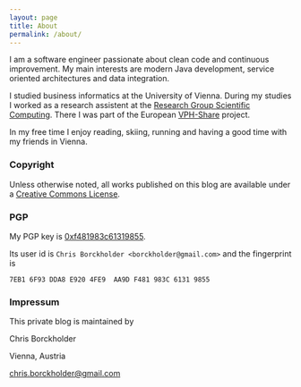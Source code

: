 ```yaml
---
layout: page
title: About
permalink: /about/
---
```


I am a software engineer passionate about clean code and continuous improvement. My main interests are modern Java development, service oriented architectures and data integration.

I studied business informatics at the University of Vienna. During my studies I worked as a research assistent at the [Research Group Scientific Computing]. There I was part of the European [VPH-Share] project.

In my free time I enjoy reading, skiing, running and having a good time with my friends in Vienna.

### Copyright

Unless otherwise noted, all works published on this blog are available under a [Creative Commons License][CCL].

### PGP

My PGP key is [0xf481983c61319855](https://pgp.mit.edu/pks/lookup?op=get&search=0xF481983C61319855).

Its user id is `Chris Borckholder <borckholder@gmail.com>` and the fingerprint is

```
7EB1 6F93 DDA8 E920 4FE9  AA9D F481 983C 6131 9855
```

### Impressum

This private blog is maintained by

Chris Borckholder

Vienna, Austria

[chris.borckholder@gmail.com](mailto:chris.borckholder@gmail.com)

[Research Group Scientific Computing]: http://cs.univie.ac.at/research/research-groups/scientific-computing/
[VPH-Share]: http://www.vph-share.eu/
[CCL]: http://creativecommons.org/licenses/by/4.0/
